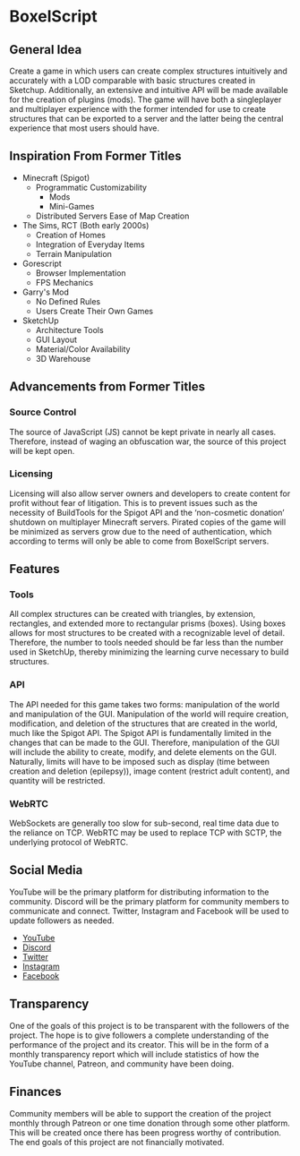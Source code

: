 # BoxelScript

## General Idea
Create a game in which users can create complex structures intuitively and accurately with a LOD comparable with basic structures created in Sketchup. Additionally, an extensive and intuitive API will be made available for the creation of plugins (mods). The game will have both a singleplayer and multiplayer experience with the former intended for use to create structures that can be exported to a server and the latter being the central experience that most users should have. 

## Inspiration From Former Titles
* Minecraft (Spigot)
  * Programmatic Customizability
    * Mods
    * Mini-Games
  * Distributed Servers
  Ease of Map Creation
* The Sims, RCT (Both early 2000s)
  * Creation of Homes
  * Integration of Everyday Items
  * Terrain Manipulation
* Gorescript
  * Browser Implementation
  * FPS Mechanics
* Garry's Mod
  * No Defined Rules
  * Users Create Their Own Games
* SketchUp
  * Architecture Tools
  * GUI Layout
  * Material/Color Availability
  * 3D Warehouse
  
## Advancements from Former Titles

### Source Control

The source of JavaScript (JS) cannot be kept private in nearly all cases. Therefore, instead of waging an obfuscation war, the source of this project will be kept open. 

### Licensing

Licensing will also allow server owners and developers to create content for profit without fear of litigation. This is to prevent issues such as the necessity of BuildTools for the Spigot API and the ‘non-cosmetic donation’ shutdown on multiplayer Minecraft servers. Pirated copies of the game will be minimized as servers grow due to the need of authentication, which according to terms will only be able to come from BoxelScript servers. 

## Features

### Tools

All complex structures can be created with triangles, by extension, rectangles, and extended more to rectangular prisms (boxes). Using boxes allows for most structures to be created with a recognizable level of detail. Therefore, the number to tools needed should be far less than the number used in SketchUp, thereby minimizing the learning curve necessary to build structures.

### API

The API needed for this game takes two forms: manipulation of the world and manipulation of the GUI. Manipulation of the world will require creation, modification, and deletion of the structures that are created in the world, much like the Spigot API. The Spigot API is fundamentally limited in the changes that can be made to the GUI. Therefore, manipulation of the GUI will include the ability to create, modify, and delete elements on the GUI. Naturally, limits will have to be imposed such as display (time between creation and deletion (epilepsy)), image content (restrict adult content), and quantity will be restricted.

### WebRTC

WebSockets are generally too slow for sub-second, real time data due to the reliance on TCP. WebRTC may be used to replace TCP with SCTP, the underlying protocol of WebRTC.

## Social Media

YouTube will be the primary platform for distributing information to the community. Discord will be the primary platform for community members to communicate and connect. Twitter, Instagram and Facebook will be used to update followers as needed.

* [YouTube](https://www.youtube.com/channel/UCkQLB3--Cx26bjPztWJazRA)
* [Discord](https://discord.gg/kGcw5M6)
* [Twitter](https://twitter.com/kotamigo)
* [Instagram](https://www.instagram.com/kotamigo/)
* [Facebook](https://www.facebook.com/KotamigoDev)

 ## Transparency
 
 One of the goals of this project is to be transparent with the followers of the project. The hope is to give followers a complete understanding of the performance of the project and its creator. This will be in the form of a monthly transparency report which will include statistics of how the YouTube channel, Patreon, and community have been doing.
 
 ## Finances
 
Community members will be able to support the creation of the project monthly through Patreon or one time donation through some other platform. This will be created once there has been progress worthy of contribution. The end goals of this project are not financially motivated. 
